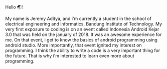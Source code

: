 Hello 🌏!

My name is Jeremy Aditya, and i'm currently a student in the school of electrical engineering and informatics, Bandung Institute of Technology. 
My very first exposure to coding is on an event called Indonesia Android Kejar 3.0 that was held on the january of 2018. It was an awesome experience for me. 
On that event, i get to know the basics of android programming using android studio. More importantly, that event ignited my interest on programming. 
I think the ability to write a code is a very important thing for the future. That is why i'm interested to learn even more about programming.
<!--
**Jeremyaditya/Jeremyaditya** is a ✨ _special_ ✨ repository because its `README.md` (this file) appears on your GitHub profile.

Here are some ideas to get you started:

- 🔭 I’m currently working on ...
- 🌱 I’m currently learning ...
- 👯 I’m looking to collaborate on ...
- 🤔 I’m looking for help with ...
- 💬 Ask me about ...
- 📫 How to reach me: ...
- 😄 Pronouns: ...
- ⚡ Fun fact: ...
-->

